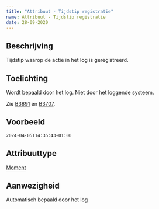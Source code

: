 ```yaml
---
title: "Attribuut - Tijdstip registratie"
name: Attribuut - Tijdstip registratie
date: 28-09-2020
---
```


## Beschrijving
Tijdstip waarop de actie in het log is geregistreerd.

## Toelichting
Wordt bepaald door het log. Niet door het loggende systeem. 

Zie [B3891](../../achtergronddocumentatie/ontwerp/artefacten/3891.md) en [B3707](../../achtergronddocumentatie/ontwerp/artefacten/3707.md).

## Voorbeeld
`2024-04-05T14:35:43+01:00`

## Attribuuttype
[Moment](../attribuuttypen/Moment.md)

## Aanwezigheid
Automatisch bepaald door het log
